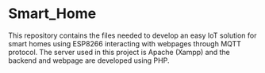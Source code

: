 # Smart_Home
This repository contains the files needed to develop an easy IoT solution for smart homes using ESP8266 interacting with webpages through MQTT protocol. The server used in this project is Apache (Xampp) and the backend and webpage are developed using PHP.
